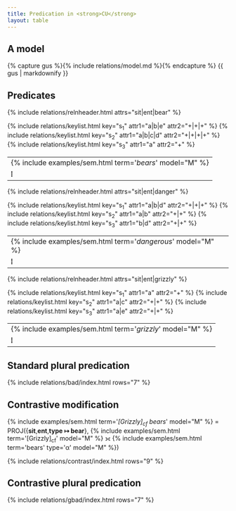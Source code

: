 ```yaml
---
title: Predication in <strong>CU</strong>
layout: table
---
```


## A model

{% capture gus %}{% include relations/model.md %}{% endcapture %}
{{ gus | markdownify }}

## Predicates

<!-- Bears -->
<table class="relation">
<tr>
  <td class="label" colspan="3">{% include examples/sem.html term='<em>bears</em>' model="M" %}</td>
</tr>

{% include relations/relnheader.html attrs="sit|ent|bear" %}

{% include relations/keylist.html key="s<sub>1</sub>" attr1="a|b|e" attr2="+|+|+" %}
{% include relations/keylist.html key="s<sub>2</sub>" attr1="a|b|c|d" attr2="+|+|+|+" %}
{% include relations/keylist.html key="s<sub>3</sub>" attr1="a" attr2="+" %}

<tr>
  <td class="label" colspan="3"><strong>&#10649;</strong></td>
</tr>
</table>

<!-- Dangerous -->
<table class="relation">
<tr>
  <td class="label" colspan="3">{% include examples/sem.html term='<em>dangerous</em>' model="M" %}</td>
</tr>

{% include relations/relnheader.html attrs="sit|ent|danger" %}

{% include relations/keylist.html key="s<sub>1</sub>" attr1="a|b|d" attr2="+|+|+" %}
{% include relations/keylist.html key="s<sub>2</sub>" attr1="a|b" attr2="+|+" %}
{% include relations/keylist.html key="s<sub>3</sub>" attr1="b|d" attr2="+|+" %}

<tr>
  <td class="label" colspan="3"><strong>&#10649;</strong></td>
</tr>
</table>

<!-- Grizzly -->
<table class="relation">
<tr>
  <td class="label" colspan="3">{% include examples/sem.html term='<em>grizzly</em>' model="M" %}</td>
</tr>

{% include relations/relnheader.html attrs="sit|ent|grizzly" %}

{% include relations/keylist.html key="s<sub>1</sub>" attr1="a" attr2="+" %}
{% include relations/keylist.html key="s<sub>2</sub>" attr1="a|c" attr2="+|+" %}
{% include relations/keylist.html key="s<sub>3</sub>" attr1="a|e" attr2="+|+" %}

<tr>
  <td class="label" colspan="3"><strong>&#10649;</strong></td>
</tr>
</table>

<!---------------------- ----------------------->
<div style="clear:both;"></div>

## Standard plural predication

{% include relations/bad/index.html rows="7" %}

<!---------------------- -------------------->
<div style="clear:both;"></div>

## Contrastive modification

<!-- introduce alt set, full outer join, overwrite -->
{% include examples/sem.html term='<em>[Grizzly]<sub>cf</sub> bears</em>' model="M" %} = PROJ({**sit**,**ent**,**type &#x21a6; bear**}, {% include examples/sem.html term='[Grizzly]<sub>cf</sub>' model="M" %} <span class="symbol">&#x27d7;</span> {% include examples/sem.html term='bears' type='&alpha;' model="M" %})

{% include relations/contrast/index.html rows="9" %}

<div style="clear:both;"></div>

## Contrastive plural predication

{% include relations/gbad/index.html rows="7" %}
